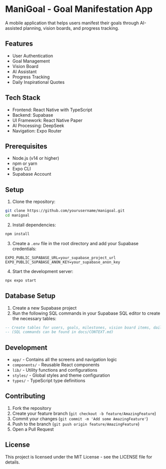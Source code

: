 # ManiGoal - Goal Manifestation App

A mobile application that helps users manifest their goals through AI-assisted planning, vision boards, and progress tracking.

## Features

- User Authentication
- Goal Management
- Vision Board
- AI Assistant
- Progress Tracking
- Daily Inspirational Quotes

## Tech Stack

- Frontend: React Native with TypeScript
- Backend: Supabase
- UI Framework: React Native Paper
- AI Processing: DeepSeek
- Navigation: Expo Router

## Prerequisites

- Node.js (v14 or higher)
- npm or yarn
- Expo CLI
- Supabase Account

## Setup

1. Clone the repository:
```bash
git clone https://github.com/yourusername/manigoal.git
cd manigoal
```

2. Install dependencies:
```bash
npm install
```

3. Create a `.env` file in the root directory and add your Supabase credentials:
```
EXPO_PUBLIC_SUPABASE_URL=your_supabase_project_url
EXPO_PUBLIC_SUPABASE_ANON_KEY=your_supabase_anon_key
```

4. Start the development server:
```bash
npx expo start
```

## Database Setup

1. Create a new Supabase project
2. Run the following SQL commands in your Supabase SQL editor to create the necessary tables:

```sql
-- Create tables for users, goals, milestones, vision board items, daily quotes, and chat history
-- (SQL commands can be found in docs/CONTEXT.md)
```

## Development

- `app/` - Contains all the screens and navigation logic
- `components/` - Reusable React components
- `lib/` - Utility functions and configurations
- `styles/` - Global styles and theme configuration
- `types/` - TypeScript type definitions

## Contributing

1. Fork the repository
2. Create your feature branch (`git checkout -b feature/AmazingFeature`)
3. Commit your changes (`git commit -m 'Add some AmazingFeature'`)
4. Push to the branch (`git push origin feature/AmazingFeature`)
5. Open a Pull Request

## License

This project is licensed under the MIT License - see the LICENSE file for details. 